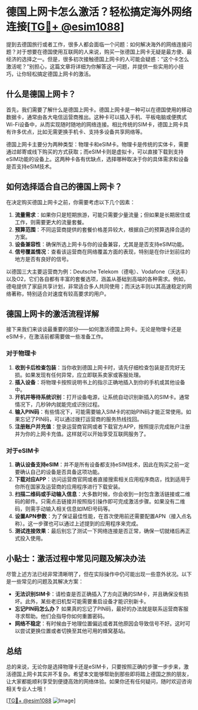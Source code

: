 # 德国上网卡怎么激活？轻松搞定海外网络连接[[TG💪+ @esim1088](https://t.me/s/esim1088)]

提到去德国旅行或者工作，很多人都会面临一个问题：如何解决海外的网络连接问题？对于想要在德国使用互联网的人来说，购买一张德国上网卡无疑是最方便、最经济的选择之一。但是，很多初次接触德国上网卡的人可能会疑惑：“这个卡怎么激活呢？”别担心，这篇文章将详细为你解答这一问题，并提供一些实用的小技巧，让你轻松搞定德国上网卡的激活。

## 什么是德国上网卡？

首先，我们需要了解什么是德国上网卡。德国上网卡是一种可以在德国使用的移动数据卡，通常由各大电信运营商推出。这种卡可以插入手机、平板电脑或便携式Wi-Fi设备中，从而实现随时随地的网络连接。相比传统的SIM卡，德国上网卡具有许多优点，比如无需更换手机卡、支持多设备共享网络等。

德国上网卡主要分为两种类型：物理卡和eSIM卡。物理卡是传统的实体卡，需要通过邮寄或线下购买的方式获取；而eSIM卡则是虚拟卡，可以直接下载到支持eSIM功能的设备上。这两种卡各有优缺点，选择哪种取决于你的具体需求和设备是否支持eSIM技术。

## 如何选择适合自己的德国上网卡？

在决定购买德国上网卡之前，你需要考虑以下几个因素：

1. **流量需求**：如果你只是短期旅游，可能只需要少量流量；但如果是长期居住或工作，则需要更大的流量套餐。
2. **预算范围**：不同运营商提供的套餐价格差异较大，根据自己的预算选择合适的方案。
3. **设备兼容性**：确保所选上网卡与你的设备兼容，尤其是是否支持eSIM功能。
4. **信号覆盖情况**：查看该运营商在网络覆盖方面的表现，特别是在你计划前往的地方是否有良好的信号。

以德国三大主要运营商为例：Deutsche Telekom（德电）、Vodafone（沃达丰）以及O2，它们各自都有丰富的套餐选项，涵盖从基础到高端的各种需求。例如，德电提供了家庭共享计划，非常适合多人共同使用；而沃达丰则以其高速稳定的网络著称，特别适合对速度有较高要求的用户。

## 德国上网卡的激活流程详解

接下来我们来谈谈最重要的部分——如何激活德国上网卡。无论是物理卡还是eSIM卡，在激活前都需要做一些准备工作。

### 对于物理卡

1. **收到卡后检查包装**：当你收到德国上网卡时，请先仔细检查包装是否完好无损。如果发现有任何异常，应立即联系卖家或客服处理。
2. **插入设备**：将物理卡按照说明书上的指示正确地插入到你的手机或其他设备中。
3. **开机并等待系统识别**：打开设备电源，让系统自动识别新插入的SIM卡。通常情况下，几秒钟内就能完成识别过程。
4. **输入PIN码**：有些情况下，可能需要输入SIM卡的初始PIN码才能正常使用。如果忘记了PIN码，可以通过拨打运营商的服务热线找回。
5. **注册账户并充值**：登录运营商官网或者下载官方APP，按照提示完成账户注册并为你的上网卡充值。这样就可以开始享受互联网服务了。

### 对于eSIM卡

1. **确认设备支持eSIM**：并不是所有设备都支持eSIM技术，因此在购买之前一定要确认自己的设备是否具备这项功能。
2. **下载对应APP**：访问运营商官网或者直接搜索相关应用程序商店，找到适用于你所在国家及运营商的应用程序进行下载安装。
3. **扫描二维码或手动输入信息**：大多数时候，你会收到一封包含激活链接或二维码的邮件。只需点击链接并按照指引操作即可完成激活步骤。如果没有二维码，则需手动输入相关信息如IMEI号码等。
4. **设置APN参数**：为了保证最佳性能，在首次使用前还需要配置APN（接入点名称）。这一步骤也可以通过上述提到的应用程序来完成。
5. **测试连接效果**：最后别忘了测试一下网络连接是否正常，确保一切就绪后再正式投入使用。

## 小贴士：激活过程中常见问题及解决办法

尽管上述方法已经非常清晰明了，但在实际操作中仍可能出现一些意外状况。以下是一些常见的问题及其解决方案：

- **无法识别SIM卡**：请检查是否正确插入了方向正确的SIM卡，并且确保没有损坏。此外，某些老旧机型可能需要重启设备才能识别新卡。
- **忘记PIN码怎么办？** 如果真的忘记了PIN码，最好的办法就是联系运营商客服寻求帮助。他们会指导你如何重置密码。
- **网络不稳定**：有时候由于地理位置偏远或者其他原因会导致信号不好。这时可以尝试更换位置或者切换至其他可用的蜂窝基站。

## 总结

总的来说，无论你是选择物理卡还是eSIM卡，只要按照正确的步骤一步步来，激活德国上网卡其实并不复杂。希望本文能够帮助到那些即将踏上德国之旅的朋友，让大家都能顺利享受到便捷高效的网络体验。如果你还有任何疑问，随时欢迎咨询相关专业人士哦！

[[TG💪+ @esim1088](https://t.me/s/esim1088) ![Image](https://i.postimg.cc/4NQfJmqS/Snipaste-2025-05-13-00-14-12.png)]